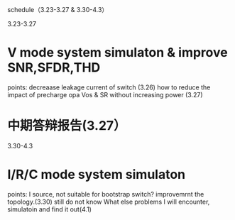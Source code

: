 schedule（3.23-3.27 & 3.30-4.3）


3.23-3.27
# V mode system simulaton & improve SNR,SFDR,THD
  points: decreaase leakage current of switch (3.26)
          how to reduce the impact of precharge opa Vos & SR without increasing power (3.27)
# 中期答辩报告(3.27）


3.30-4.3
# I/R/C mode system simulaton
  points: I source, not suitable for bootstrap switch? improvemrnt the topology.(3.30)
          still do not know What else problems I will encounter, simulatoin and find it out(4.1)
